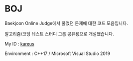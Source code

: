 # BOJ

Baekjoon Online Judge에서 풀었던 문제에 대한 코드 모음입니다.

알고리즘/코딩 테스트 스터디 그룹 공유용으로 개설했습니다.



My ID : [kareus](https://www.acmicpc.net/user/kareus)

Environment : C++17 / Microsoft Visual Studio 2019